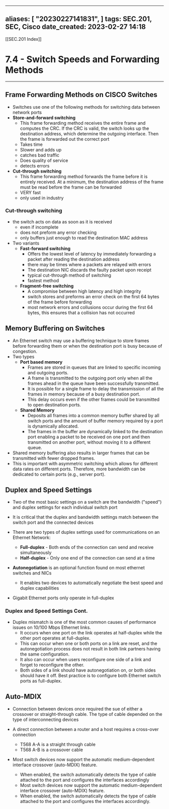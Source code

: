 
---
aliases: [ "20230227141831",  ]
tags: SEC.201, SEC, Cisco
date_created: 2023-02-27 14:18
---
[[SEC.201 Index]]
# 7.4 - Switch Speeds and Forwarding Methods
---
## Frame Forwarding Methods on CISCO Switches
- Switches use one of the following methods for switching data between network ports
- **Store-and-forward switching**
	- This frame forwarding method receives the entire frame and computes the CRC. If the CRC is valid, the switch looks up the destination address, which determine the outgoing interface. Then the frame is forwarded out the correct port
	- Takes time
	- Slower and adds up
	- catches bad traffic
	- Does quality of service
	- detects errors
- **Cut-through switching**
	- This frame forwarding method forwards the frame before it is entirely received. At a minimum, the destination address of the frame must be read before the frame can be forwarded
	- VERY fast
	- only used in industry

### Cut-through switching
- the switch acts on data as soon as it is received
	- even if incomplete
	- does not preform any error checking
	- only buffers just enough to read the destination MAC address
- Two variants
	- **Fast-forward switching**
		- Offers the lowest level of latency by immediately forwarding a packet after reading the destination address
		- there may be times where a packets are relayed with errors
		- The destination NIC discards the faulty packet upon receipt
		- typical cut-through method of switching
		- fastest method
	- **Fragment-free switching**
		- A compromise between high latency and high integrity
		- switch stores and preforms an error check on the first 64 bytes of the frame before forwarding
		- most network errors and collusions occur during the first 64 bytes, this ensures that a collision has not occurred

## Memory Buffering on Switches
- An Ethernet switch may use a buffering technique to store frames before forwarding them or when the destination port is busy because of congestion. 
- Two types
	- **Port based memory**
		- Frames are stored in queues that are linked to specific incoming and outgoing ports.
		- A frame is transmitted to the outgoing port only when all the frames ahead in the queue have been successfully transmitted.
		- It is possible for a single frame to delay the transmission of all the frames in memory because of a busy destination port.
		- This delay occurs even if the other frames could be transmitted to open destination ports.
	- **Shared Memory**
		- Deposits all frames into a common memory buffer shared by all switch ports and the amount of buffer memory required by a port is dynamically allocated.
		- The frames in the buffer are dynamically linked to the destination port enabling a packet to be received on one port and then transmitted on another port, without moving it to a different queue.
- Shared memory buffering also results in larger frames that can be transmitted with fewer dropped frames. 
- This is important with asymmetric switching which allows for different data rates on different ports. Therefore, more bandwidth can be dedicated to certain ports (e.g., server port).

## Duplex and Speed Settings
- Two of the most basic settings on a switch are the bandwidth ("speed") and duplex settings for each individual switch port
- It is critical that the duplex and bandwidth settings match between the switch port and the connected devices

- There are two types of duplex settings used for communications on an Ethernet Network:
	- **Full-duplex** - Both ends of the connection can send and receive simultaneously
	- **Half-duplex** - Only one end of the connection can send at a time

- **Autonegotiation** is an optional function found on most ethernet switches and NICs
	- It enables two devices to automatically negotiate the best speed and duplex capabilities

- Gigabit Ethernet ports only operate in full-duplex

### Duplex and Speed Settings Cont.
- Duplex mismatch is one of the most common causes of performance issues on 10/100 Mbps Ethernet links.
	- It occurs when one port on the link operates at half-duplex while the other port operates at full-duplex.
	- This can occur when one or both ports on a link are reset, and the autonegotiation process does not result in both link partners having the same configuration. 
	- It also can occur when users reconfigure one side of a link and forget to reconfigure the other. 
	- Both sides of a link should have autonegotiation on, or both sides should have it off. Best practice is to configure both Ethernet switch ports as full-duplex.

## Auto-MDIX
- Connection between devices once required the sue of either a crossover or straight-through cable. The type of cable depended on the type of interconnecting devices
- A direct connection between a router and a host requires a cross-over connection
	- T568 A-A is a straight through cable
	- T568 A-B is a crossover cable

- Most switch devices now support the automatic medium-dependent interface crossover (auto-MDIX) feature. 
	- When enabled, the switch automatically detects the type of cable attached to the port and configures the interfaces accordingly
	- Most switch devices now support the automatic medium-dependent interface crossover (auto-MDIX) feature. 
	- When enabled, the switch automatically detects the type of cable attached to the port and configures the interfaces accordingly.
